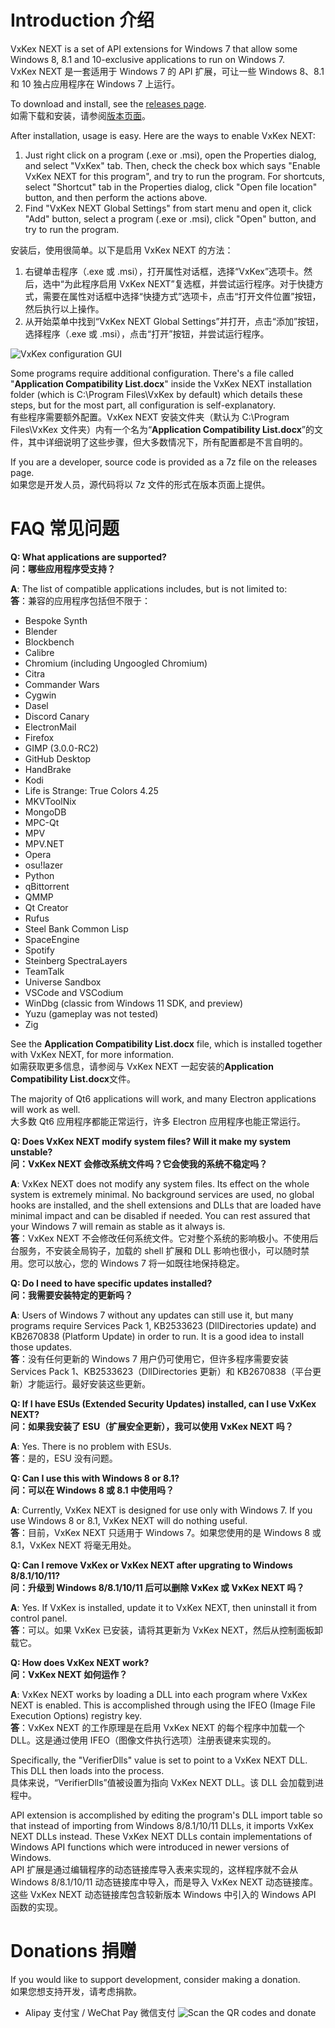 Introduction  介绍
============

VxKex NEXT is a set of API extensions for Windows 7 that allow some Windows 8, 8.1 and 10-exclusive applications to run on Windows 7.  
VxKex NEXT 是一套适用于 Windows 7 的 API 扩展，可让一些 Windows 8、8.1 和 10 独占应用程序在 Windows 7 上运行。

To download and install, see the [releases page](https://github.com/YuZhouRen86/VxKex-NEXT/releases).  
如需下载和安装，请参阅[版本页面](https://github.com/YuZhouRen86/VxKex-NEXT/releases)。

After installation, usage is easy. Here are the ways to enable VxKex NEXT:
1. Just right click on a program (.exe or .msi), open the Properties dialog, and select "VxKex" tab. Then, check the check box which says "Enable VxKex NEXT for this program", and try to run the program. For shortcuts, select "Shortcut" tab in the Properties dialog, click "Open file location" button, and then perform the actions above.
2. Find "VxKex NEXT Global Settings" from start menu and open it, click "Add" button, select a program (.exe or .msi), click "Open" button, and try to run the program.

安装后，使用很简单。以下是启用 VxKex NEXT 的方法：
1. 右键单击程序（.exe 或 .msi），打开属性对话框，选择“VxKex”选项卡。然后，选中“为此程序启用 VxKex NEXT”复选框，并尝试运行程序。对于快捷方式，需要在属性对话框中选择“快捷方式”选项卡，点击“打开文件位置”按钮，然后执行以上操作。
2. 从开始菜单中找到“VxKex NEXT Global Settings”并打开，点击“添加”按钮，选择程序（.exe 或 .msi），点击“打开”按钮，并尝试运行程序。

![VxKex configuration GUI](/example-screenshot.png)

Some programs require additional configuration. There's a file called "**Application Compatibility List.docx**" inside the VxKex NEXT installation folder (which is C:\Program Files\VxKex by default) which details these steps, but for the most part, all configuration is self-explanatory.  
有些程序需要额外配置。VxKex NEXT 安装文件夹（默认为 C:\Program Files\VxKex 文件夹）内有一个名为“**Application Compatibility List.docx**”的文件，其中详细说明了这些步骤，但大多数情况下，所有配置都是不言自明的。

If you are a developer, source code is provided as a 7z file on the releases page.  
如果您是开发人员，源代码将以 7z 文件的形式在版本页面上提供。

FAQ  常见问题
===

**Q: What applications are supported?**  
**问：哪些应用程序受支持？**

**A**: The list of compatible applications includes, but is not limited to:  
**答**：兼容的应用程序包括但不限于：

- Bespoke Synth
- Blender
- Blockbench
- Calibre
- Chromium (including Ungoogled Chromium)
- Citra
- Commander Wars
- Cygwin
- Dasel
- Discord Canary
- ElectronMail
- Firefox
- GIMP (3.0.0-RC2)
- GitHub Desktop
- HandBrake
- Kodi
- Life is Strange: True Colors 4.25
- MKVToolNix
- MongoDB
- MPC-Qt
- MPV
- MPV.NET
- Opera
- osu!lazer
- Python
- qBittorrent
- QMMP
- Qt Creator
- Rufus
- Steel Bank Common Lisp
- SpaceEngine
- Spotify
- Steinberg SpectraLayers
- TeamTalk
- Universe Sandbox
- VSCode and VSCodium
- WinDbg (classic from Windows 11 SDK, and preview)
- Yuzu (gameplay was not tested)
- Zig

See the **Application Compatibility List.docx** file, which is installed together with VxKex NEXT, for more information.  
如需获取更多信息，请参阅与 VxKex NEXT 一起安装的**Application Compatibility List.docx**文件。

The majority of Qt6 applications will work, and many Electron applications will work as well.  
大多数 Qt6 应用程序都能正常运行，许多 Electron 应用程序也能正常运行。

**Q: Does VxKex NEXT modify system files? Will it make my system unstable?**  
**问：VxKex NEXT 会修改系统文件吗？它会使我的系统不稳定吗？**

**A**: VxKex NEXT does not modify any system files. Its effect on the whole system is extremely minimal. No background services are used, no global hooks are installed, and the shell extensions and DLLs that are loaded have minimal impact and can be disabled if needed. You can rest assured that your Windows 7 will remain as stable as it always is.  
**答**：VxKex NEXT 不会修改任何系统文件。它对整个系统的影响极小。不使用后台服务，不安装全局钩子，加载的 shell 扩展和 DLL 影响也很小，可以随时禁用。您可以放心，您的 Windows 7 将一如既往地保持稳定。

**Q: Do I need to have specific updates installed?**  
**问：我需要安装特定的更新吗？**

**A**: Users of Windows 7 without any updates can still use it, but many programs require Services Pack 1, KB2533623 (DllDirectories update) and KB2670838 (Platform Update) in order to run. It is a good idea to install those updates.  
**答**：没有任何更新的 Windows 7 用户仍可使用它，但许多程序需要安装 Services Pack 1、KB2533623（DllDirectories 更新）和 KB2670838（平台更新）才能运行。最好安装这些更新。

**Q: If I have ESUs (Extended Security Updates) installed, can I use VxKex NEXT?**  
**问：如果我安装了 ESU（扩展安全更新），我可以使用 VxKex NEXT 吗？**

**A**: Yes. There is no problem with ESUs.  
**答**：是的，ESU 没有问题。

**Q: Can I use this with Windows 8 or 8.1?**  
**问：可以在 Windows 8 或 8.1 中使用吗？**  

**A**: Currently, VxKex NEXT is designed for use only with Windows 7. If you use Windows 8 or 8.1, VxKex NEXT will do nothing useful.  
**答**：目前，VxKex NEXT 只适用于 Windows 7。如果您使用的是 Windows 8 或 8.1，VxKex NEXT 将毫无用处。

**Q: Can I remove VxKex or VxKex NEXT after upgrating to Windows 8/8.1/10/11?**  
**问：升级到 Windows 8/8.1/10/11 后可以删除 VxKex 或 VxKex NEXT 吗？**

**A**: Yes. If VxKex is installed, update it to VxKex NEXT, then uninstall it from control panel.  
**答**：可以。如果 VxKex 已安装，请将其更新为 VxKex NEXT，然后从控制面板卸载它。

**Q: How does VxKex NEXT work?**  
**问：VxKex NEXT 如何运作？**

**A**: VxKex NEXT works by loading a DLL into each program where VxKex NEXT is enabled. This is accomplished through using the IFEO (Image File Execution Options) registry key.  
**答**：VxKex NEXT 的工作原理是在启用 VxKex NEXT 的每个程序中加载一个 DLL。这是通过使用 IFEO（图像文件执行选项）注册表键来实现的。

Specifically, the "VerifierDlls" value is set to point to a VxKex NEXT DLL. This DLL then loads into the process.  
具体来说，“VerifierDlls”值被设置为指向 VxKex NEXT DLL。该 DLL 会加载到进程中。

API extension is accomplished by editing the program's DLL import table so that instead of importing from Windows 8/8.1/10/11 DLLs, it imports VxKex NEXT DLLs instead. These VxKex NEXT DLLs contain implementations of Windows API functions which were introduced in newer versions of Windows.  
API 扩展是通过编辑程序的动态链接库导入表来实现的，这样程序就不会从 Windows 8/8.1/10/11 动态链接库中导入，而是导入 VxKex NEXT 动态链接库。这些 VxKex NEXT 动态链接库包含较新版本 Windows 中引入的 Windows API 函数的实现。

Donations  捐赠
=========

If you would like to support development, consider making a donation.  
如果您想支持开发，请考虑捐款。
- Alipay 支付宝 / WeChat Pay 微信支付
![Scan the QR codes and donate](/donation.png)
